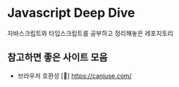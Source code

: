 # Javascript Deep Dive
자바스크립트와 타입스크립트를 공부하고 정리해놓은 레포지토리


## 참고하면 좋은 사이트 모음
- 브라우저 호환성 [🔗] https://caniuse.com/